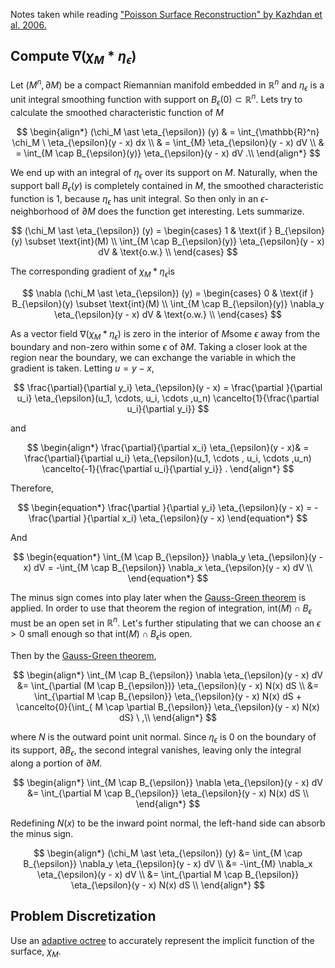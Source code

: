 Notes taken while reading ["Poisson Surface Reconstruction" by Kazhdan et al. 2006.](papers/poisson-surface-reconstruction.pdf) 

## Compute $\nabla (\chi_M \ast \eta_{\epsilon})$

Let $(M^n, \partial M)$ be a compact Riemannian manifold embedded in $\mathbb{R}^{n}$ and $\eta_{\epsilon}$ is a unit integral smoothing function with support on $B_{\epsilon}(0) \subset \mathbb{R}^n$​. Lets try to calculate the smoothed characteristic function of $M$

$$
\begin{align*}
(\chi_M \ast \eta_{\epsilon}) (y) & = \int_{\mathbb{R}^n} \chi_M \ \eta_{\epsilon}(y - x) dx \\
                                  & = \int_{M} \eta_{\epsilon}(y - x) dV \\
                                  & = \int_{M \cap  B_{\epsilon}(y)} \eta_{\epsilon}(y - x) dV .\\
\end{align*}
$$

We end up with an integral of $\eta_{\epsilon}$ over its support on $M$. Naturally, when the support ball $B_{\epsilon}(y)$ is completely contained in $M$, the smoothed characteristic function is $1$,  because $\eta_{\epsilon}$ has unit integral. So then only in an $\epsilon$-neighborhood of $\partial M$ does the function get interesting. Lets summarize.

$$
(\chi_M \ast \eta_{\epsilon}) (y) =
\begin{cases}
 1 & \text{if } B_{\epsilon}(y) \subset \text{int}(M) \\
 \int_{M \cap  B_{\epsilon}(y)} \eta_{\epsilon}(y - x) dV & \text{o.w.} \\
\end{cases}
$$


The corresponding gradient of $\chi_M \ast \eta_{\epsilon}$​ is 

$$
\nabla (\chi_M \ast \eta_{\epsilon}) (y) =
\begin{cases}
  0 & \text{if } B_{\epsilon}(y) \subset \text{int}(M) \\
 \int_{M \cap  B_{\epsilon}(y)} \nabla_y \eta_{\epsilon}(y - x) dV & \text{o.w.} \\
\end{cases}
$$

As a vector field $\nabla (\chi_M \ast \eta_{\epsilon})$ is zero in the interior of $M$​ some $\epsilon$  away from the boundary and non-zero within some $\epsilon$ of $\partial M$. Taking a closer look at the region near the boundary, we can exchange the variable in which the gradient is taken. Letting $u = y-x$,

$$
\frac{\partial}{\partial y_i} \eta_{\epsilon}(y - x) = \frac{\partial }{\partial u_i}  \eta_{\epsilon}(u_1, \cdots, u_i, \cdots ,u_n) \cancelto{1}{\frac{\partial u_i}{\partial y_i}}
$$

and

$$
\begin{align*}
\frac{\partial}{\partial x_i} \eta_{\epsilon}(y - x)& = \frac{\partial}{\partial u_i}  \eta_{\epsilon}(u_1, \cdots , u_i, \cdots ,u_n) \cancelto{-1}{\frac{\partial u_i}{\partial y_i}} .
\end{align*}
$$

Therefore,

$$
\begin{equation*}
\frac{\partial }{\partial y_i} \eta_{\epsilon}(y - x) = - \frac{\partial }{\partial x_i} \eta_{\epsilon}(y - x)
\end{equation*}
$$

And

$$
\begin{equation*}
\int_{M \cap B_{\epsilon}} \nabla_y \eta_{\epsilon}(y - x) dV = -\int_{M \cap B_{\epsilon}} \nabla_x \eta_{\epsilon}(y - x) dV \\
\end{equation*}
$$

The minus sign comes into play later when the [Gauss-Green theorem][1] is applied. In order to use that theorem the region of integration, $\text{int}(M) \cap B_{\epsilon}$ must be an open set in $\mathbb{R}^n$. Let's further stipulating that we can choose an $\epsilon > 0$ small enough so that $\text{int}(M) \cap B_{\epsilon}$​​ is open.

Then by the [Gauss-Green theorem][1], 

$$
\begin{align*}
\int_{M \cap B_{\epsilon}} \nabla \eta_{\epsilon}(y - x) dV &= \int_{\partial (M \cap B_{\epsilon})} \eta_{\epsilon}(y - x) N(x) dS \\
&= \int_{\partial M \cap B_{\epsilon}} \eta_{\epsilon}(y - x) N(x) dS + \cancelto{0}{\int_{ M \cap \partial B_{\epsilon}} \eta_{\epsilon}(y - x) N(x) dS} \ ,\\
\end{align*}
$$

where $N$ is the outward point unit normal. Since $\eta_{\epsilon}$ is $0$ on the boundary of its support, $\partial B_{\epsilon}$, the second integral vanishes, leaving only the integral along a portion of $\partial M$.

$$
\begin{align*}
\int_{M \cap B_{\epsilon}} \nabla \eta_{\epsilon}(y - x) dV
&= \int_{\partial M \cap B_{\epsilon}} \eta_{\epsilon}(y - x) N(x) dS \\
\end{align*}
$$

Redefining $N(x)$ to be the inward point normal, the left-hand side can absorb the minus sign. 

$$
\begin{align*}
(\chi_M \ast \eta_{\epsilon}) (y) &= \int_{M \cap B_{\epsilon}} \nabla_y \eta_{\epsilon}(y - x) dV \\
&= -\int_{M} \nabla_x \eta_{\epsilon}(y - x) dV \\
&= \int_{\partial M \cap B_{\epsilon}} \eta_{\epsilon}(y - x) N(x) dS \\
\end{align*}
$$

## Problem Discretization 

Use an [adaptive octree][2] to accurately represent the implicit function of the surface, $\chi_M$. 

[1]: https://en.wikipedia.org/wiki/Divergence_theorem#For_bounded_open_subsets_of_Euclidean_space
[2]: https://observablehq.com/@2talltim/spatial-data-structures-octrees-bsp-and-k-d-trees

 
